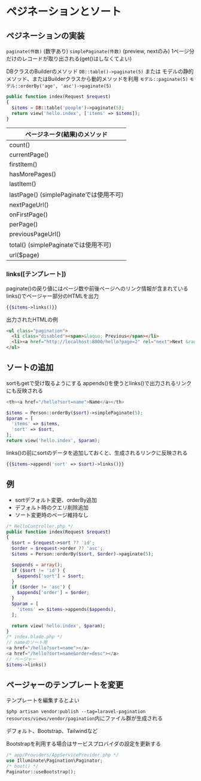 # ペジネーションとソート

## ペジネーションの実装

`paginate(件数)` (数字あり)
`simplePaginate(件数)` (preview, nextのみ)
1ページ分だけのレコードが取り出される(get()はしなくてよい)

DBクラスのBuilderのメソッド
`DB::table()->paginate(5)`
または
モデルの静的メソッド、またはBuilderクラスから動的メソッドを利用
`モデル::paginate(5)`
`モデル::orderBy('age', 'asc')->paginate(5)`

```php
public function index(Request $request)
{
  $items = DB::table('people')->paginate(5);
  return view('hello.index', ['items' => $items]);
}
```

|ページネータ(結果)のメソッド
|-
|count()
|currentPage()
|firstItem()
|hasMorePages()
|lastItem()
|lastPage() (simplePaginateでは使用不可)
|nextPageUrl()
|onFirstPage()
|perPage()
|previousPageUrl()
|total() (simplePaginateでは使用不可)
|url($page)


### links([テンプレート])

paginate()の戻り値にはページ数や前後ページへのリンク情報が含まれている
links()でページャー部分のHTMLを出力

```php
{{$items->links()}}
```
出力されたHTMLの例
```html
<ul class="pagination">
  <li class="disabled"><span>&laquo; Previous</span></li>
  <li><a href="http://localhost:8000/hello?page=2" rel="next">Next &raquo;</a></li>
</ul>
```

## ソートの追加

sortもgetで受け取るようにする
appends()を使うとlinks()で出力されるリンクにも反映される

```php
<th><a href="/hello?sort=name">Name</a></th>
```
```php
$items = Person::orderBy($sort)->simplePaginate(5);
$param = [
  'items' => $items,
  'sort' => $sort,
];
return view('hello.index', $param);
```

links()の前にsortのデータを追加しておくと、生成されるリンクに反映される
```php
{{$items->append('sort' => $sort)->links()}}
```

## 例

* sortデフォルト変更、orderBy追加
* デフォルト時のクエリ削除追加
* ソート変更時のページ維持なし

```php
/* HelloController.php */
public function index(Request $request)
{
  $sort = $request->sort ?? 'id';
  $order = $request->order ?? 'asc';
  $items = Person::orderBy($sort, $order)->paginate(5);

  $appends = array();
  if ($sort != 'id') {
    $appends['sort'] = $sort;
  }
  if ($order != 'asc') {
    $appends['order'] = $order;
  }
  $param = [
    'items' => $items->appends($appends),
  ];

  return view('hello.index', $param);
}
/* index.blade.php */
// nameのソート用
<a href="/hello?sort=name"></a>
<a href="/hello?sort=name&order=desc"></a>
// ページャー
$items->links()
```

## ページャーのテンプレートを変更

テンプレートを編集するとよい

`$php artisan vendor:publish --tag=laravel-pagination`
`resources/views/vendor/pagination`内にファイル群が生成される

デフォルト、Bootstrap、Tailwindなど

Bootstrapを利用する場合はサービスプロバイダの設定を更新する
```php
/* app/Providers/AppServiceProvider.php */
use Illuminate\Pagination\Paginator;
/* boot() */
Paginator::useBootstrap();
```

